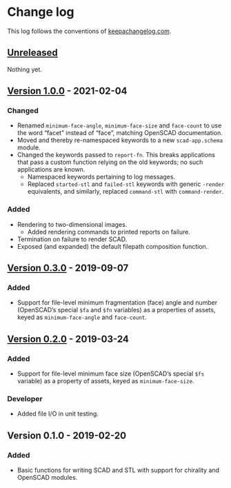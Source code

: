 # Change log
This log follows the conventions of
[keepachangelog.com](http://keepachangelog.com/).

## [Unreleased]
Nothing yet.

## [Version 1.0.0] - 2021-02-04
### Changed
- Renamed `minimum-face-angle`, `minimum-face-size` and `face-count` to use the
  word “facet” instead of “face”, matching OpenSCAD documentation.
- Moved and thereby re-namespaced keywords to a new `scad-app.schema` module.
- Changed the keywords passed to `report-fn`. This breaks applications
  that pass a custom function relying on the old keywords; no such
  applications are known.
    - Namespaced keywords pertaining to log messages.
    - Replaced `started-stl` and `failed-stl` keywords with generic `-render`
      equivalents, and similarly, replaced `command-stl` with `command-render`.

### Added
- Rendering to two-dimensional images.
    - Added rendering commands to printed reports on failure.
- Termination on failure to render SCAD.
- Exposed (and expanded) the default filepath composition function.

## [Version 0.3.0] - 2019-09-07
### Added
- Support for file-level minimum fragmentation (face) angle and number
  (OpenSCAD’s special `$fa` and `$fn` variables) as a properties of assets,
  keyed as `minimum-face-angle` and `face-count`.

## [Version 0.2.0] - 2019-03-24
### Added
- Support for file-level minimum face size (OpenSCAD’s special `$fs` variable)
  as a property of assets, keyed as `minimum-face-size`.

### Developer
- Added file I/O in unit testing.

## Version 0.1.0 - 2019-02-20
### Added
- Basic functions for writing SCAD and STL with support for chirality and
  OpenSCAD modules.

[Unreleased]: https://github.com/veikman/scad-app/compare/v1.0.0...HEAD
[Version 1.0.0]: https://github.com/veikman/scad-app/compare/v0.3.0...v1.0.0
[Version 0.3.0]: https://github.com/veikman/scad-app/compare/v0.2.0...v0.3.0
[Version 0.2.0]: https://github.com/veikman/scad-app/compare/v0.1.0...v0.2.0
